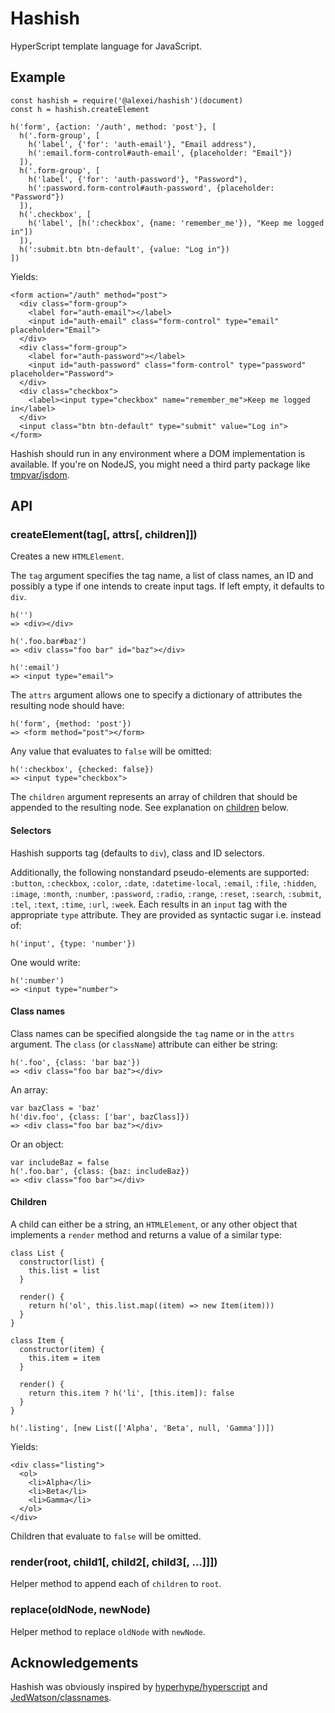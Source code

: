 # Hashish

HyperScript template language for JavaScript.

## Example

    const hashish = require('@alexei/hashish')(document)
    const h = hashish.createElement

    h('form', {action: '/auth', method: 'post'}, [
      h('.form-group', [
        h('label', {'for': 'auth-email'}, "Email address"),
        h(':email.form-control#auth-email', {placeholder: "Email"})
      ]),
      h('.form-group', [
        h('label', {'for': 'auth-password'}, "Password"),
        h(':password.form-control#auth-password', {placeholder: "Password"})
      ]),
      h('.checkbox', [
        h('label', [h(':checkbox', {name: 'remember_me'}), "Keep me logged in"])
      ]),
      h(':submit.btn btn-default', {value: "Log in"})
    ])

Yields:

    <form action="/auth" method="post">
      <div class="form-group">
        <label for="auth-email"></label>
        <input id="auth-email" class="form-control" type="email" placeholder="Email">
      </div>
      <div class="form-group">
        <label for="auth-password"></label>
        <input id="auth-password" class="form-control" type="password" placeholder="Password">
      </div>
      <div class="checkbox">
        <label><input type="checkbox" name="remember_me">Keep me logged in</label>
      </div>
      <input class="btn btn-default" type="submit" value="Log in">
    </form>

Hashish should run in any environment where a DOM implementation is available. If you're on NodeJS, you might need a third party package like [tmpvar/jsdom](https://github.com/tmpvar/jsdom).

## API

### createElement(tag[, attrs[, children]])

Creates a new `HTMLElement`.

The `tag` argument specifies the tag name, a list of class names, an ID and possibly a type if one intends to create input tags. If left empty, it defaults to `div`.

    h('')
    => <div></div>

    h('.foo.bar#baz')
    => <div class="foo bar" id="baz"></div>

    h(':email')
    => <input type="email">

The `attrs` argument allows one to specify a dictionary of attributes the resulting node should have:

    h('form', {method: 'post'})
    => <form method="post"></form>

Any value that evaluates to `false` will be omitted:

    h(':checkbox', {checked: false})
    => <input type="checkbox">

The `children` argument represents an array of children that should be appended to the resulting node. See explanation on [children](#children) below.

#### Selectors

Hashish supports tag (defaults to `div`), class and ID selectors.

Additionally, the following nonstandard pseudo-elements are supported: `:button`, `:checkbox`, `:color`, `:date`, `:datetime-local`, `:email`, `:file`, `:hidden`, `:image`, `:month`, `:number`, `:password`, `:radio`, `:range`, `:reset`, `:search`, `:submit`, `:tel`, `:text`, `:time`, `:url`, `:week`. Each results in an `input` tag with the appropriate `type` attribute. They are provided as syntactic sugar i.e. instead of:

    h('input', {type: 'number'})

One would write:

    h(':number')
    => <input type="number">

#### Class names

Class names can be specified alongside the `tag` name or in the `attrs` argument. The `class` (or `className`) attribute can either be string:

    h('.foo', {class: 'bar baz'})
    => <div class="foo bar baz"></div>

An array:

    var bazClass = 'baz'
    h('div.foo', {class: ['bar', bazClass]})
    => <div class="foo bar baz"></div>

Or an object:

    var includeBaz = false
    h('.foo.bar', {class: {baz: includeBaz})
    => <div class="foo bar"></div>

#### Children

A child can either be a string, an `HTMLElement`, or any other object that implements a `render` method and returns a value of a similar type:

    class List {
      constructor(list) {
        this.list = list
      }

      render() {
        return h('ol', this.list.map((item) => new Item(item)))
      }
    }

    class Item {
      constructor(item) {
        this.item = item
      }

      render() {
        return this.item ? h('li', [this.item]): false
      }
    }

    h('.listing', [new List(['Alpha', 'Beta', null, 'Gamma'])])

Yields:

    <div class="listing">
      <ol>
        <li>Alpha</li>
        <li>Beta</li>
        <li>Gamma</li>
      </ol>
    </div>

Children that evaluate to `false` will be omitted.

### render(root, child1[, child2[, child3[, ...]]])

Helper method to append each of `children` to `root`.

### replace(oldNode, newNode)

Helper method to replace `oldNode` with `newNode`.

## Acknowledgements

Hashish was obviously inspired by [hyperhype/hyperscript](https://github.com/hyperhype/hyperscript) and [JedWatson/classnames](https://github.com/JedWatson/classnames).
